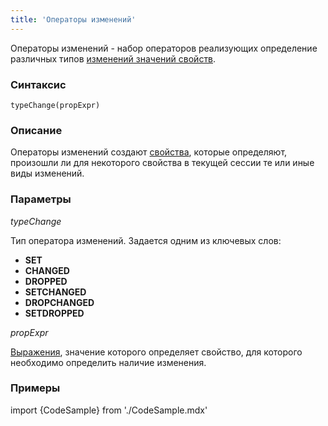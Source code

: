 ```yaml
---
title: 'Операторы изменений'
---
```


Операторы изменений - набор операторов реализующих определение различных типов [изменений значений свойств](Change_operators_SET_CHANGED_..._.md). 

### Синтаксис

    typeChange(propExpr)

### Описание

Операторы изменений создают [свойства](Properties.md), которые определяют, произошли ли для некоторого свойства в текущей сессии те или иные виды изменений.

### Параметры

*typeChange*

Тип оператора изменений. Задается одним из ключевых слов:

-   **SET**
-   **CHANGED**
-   **DROPPED**
-   **SETCHANGED**
-   **DROPCHANGED**
-   **SETDROPPED**

*propExpr*

[Выражения](Expression.md), значение которого определяет свойство, для которого необходимо определить наличие изменения.

### Примеры


import {CodeSample} from './CodeSample.mdx'

<CodeSample url="https://ru-documentation.lsfusion.org/sample?file=OperatorPropertySample&block=changed"/>

